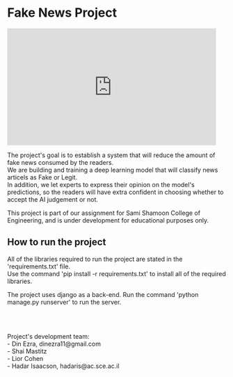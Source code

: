 # Fake News Project
<iframe src="https://giphy.com/embed/l0Iyau7QcKtKUYIda" width="480" height="269" frameBorder="0" class="giphy-embed" allowFullScreen></iframe><p><a href="https://giphy.com/gifs/reactionseditor-reaction-l0Iyau7QcKtKUYIda"></a></p>
<p>
    The project's goal is to establish a system that will reduce the amount of fake news consumed by the readers.<br>
    We are building and training a deep learning model that will classify news articels as Fake or Legit.<br>
    In addition, we let experts to express their opinion on the model's predictions, so the readers will have extra confident in choosing
    whether to accept the AI judgement or not.
</p>
<p>
    This project is part of our assignment for Sami Shamoon College of Engineering, and is under development
    for educational purposes only.
</p>

## How to run the project
<p>
    All of the libraries required to run the project are stated in the 'requirements.txt' file.<br>
    Use the command 'pip install -r requirements.txt' to install all of the required libraries.
</p>
<p>
    The project uses django as a back-end. Run the command 'python manage.py runserver' to run the server.
</p>

<br><br>
<p>
    Project's development team:<br>
    - Din Ezra, dinezra11@gmail.com <br>
    - Shai Mastitz <br>
    - Lior Cohen <br>
    - Hadar Isaacson, hadaris@ac.sce.ac.il
</p>